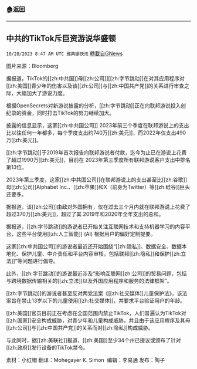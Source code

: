 ###  [:house:返回](README.md)
---


## 中共的TikTok斥巨资游说华盛顿
`10/28/2023 8:47 AM UTC 雅典娜快讯` [轉載自GNews](https://gnews.org/articles/1891642)

图片来源：Bloomberg    

据报道，TikTok的[[zh:中共国]]母[[zh:公司]][[zh:字节跳动]]在对其应用程序对[[zh:美国]]青少年的伤害以及该[[zh:公司]]与[[zh:中国共产党]]的关系进行审查之际，大幅加大了游说力度。

根据OpenSecrets对新游说披露的分析，[[zh:字节跳动]]正在向联邦游说投入创纪录的资金，同时打击TikTok的努力继续加大。

披露的信息显示，这家[[zh:中共国公司]] 2023年前三个季度在联邦游说上的支出比以往任何一年都多，每个季度支出约740万[[zh:美元]]，而2022年仅支出490万[[zh:美元]]。

[[zh:字节跳动]]于2019年首次报告向联邦游说者付款，迄今为止已在游说上花费了超过1990万[[zh:美元]]，目前在 2023年第三季度所有联邦游说客户支出中排名第13位。

2023年第三季度，这家[[zh:中共国公司]]在联邦游说上的支出甚至比[[zh:谷歌]]母[[zh:公司]]Alphabet Inc.、[[zh:苹果]]和X（前身为Twitter）等[[zh:硅谷]]巨头还要多。

据报道，该[[zh:公司]]由敌对外国拥有，仅在过去三个月内就在联邦游说上花费了超过370万[[zh:美元]]，超过了其 2019年和2020年全年支出的总和。

据报道，[[zh:字节跳动]]的游说者已开始关注互联网技术和支持机器学习的内容平台，这些平台使用[[zh:人工智能]] (AI) 根据用户的偏好定制提要。

这家[[zh:中共国公司]]的游说者最近还开始围绕“[[zh:隐私]]、数据安全、数据本地化、保护儿童、中介责任和平台内容审核，包括联邦[[zh:隐私]]和保护[[zh:立法]]”等问题进行倡导。

此外，[[zh:字节跳动]]的游说最近涉及“影响互联网[[zh:公司]]的贸易问题，包括与跨境数据传输相关的[[zh:立法]]以及外国应用程序和服务的法律框架”。

[[zh:字节跳动]]的游说者甚至反对两党法案《[[zh:社交媒体]]儿童保护法》，该法案旨在禁止13岁以下的儿童使用[[zh:社交媒体]]，并要求平台验证用户的年龄。

[[zh:美国]]官员目前正在考虑在全国范围内禁止TikTok，人们普遍认为TikTok对[[zh:国家]]安全构成威胁，对青少年和儿童构成威胁，并且由于该应用程序及其母[[zh:公司]]与[[zh:中国共产党]]的关系而对[[zh:隐私]]构成威胁。

与此同时，据[[zh:美联社]]报道，[[zh:美国]]至少34个州已提议或颁布了针对[[zh:政府]]发行设备的TikTok禁令。


素材：小红帽  翻译：Mohegayer K. Simon   编辑：李易通  发布：陶子


